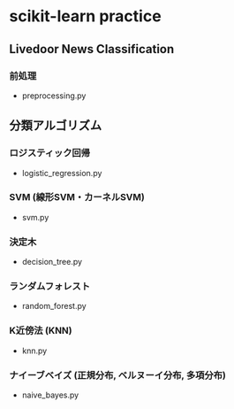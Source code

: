 # scikit-learn practice

## Livedoor News Classification

### 前処理

- preprocessing.py

## 分類アルゴリズム

### ロジスティック回帰

- logistic_regression.py

### SVM (線形SVM・カーネルSVM)

- svm.py

### 決定木

- decision_tree.py

### ランダムフォレスト

- random_forest.py

### K近傍法 (KNN)

- knn.py

### ナイーブベイズ (正規分布, ベルヌーイ分布, 多項分布)

- naive_bayes.py